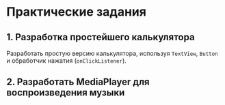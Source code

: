 # Практические задания

## 1. Разработка простейшего калькулятора
Разработать простую версию калькулятора, используя `TextView`, `Button` и обработчик нажатия (`onClickListener`).

## 2. Разработать MediaPlayer для воспроизведения музыки
